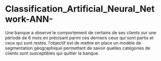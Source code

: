 # Classification_Artificial_Neural_Network-ANN-
Une banque a observé le comportement de certains de ses clients sur une période de 6 mois en précisant parmi ces derniers ceux qui sont partis et ceux qui sont restés. l’objectif est de mettre en place un modèle de segmentation géographique permettant de savoir quelles catégories de clients sont susceptibles qui quitter la banque.


